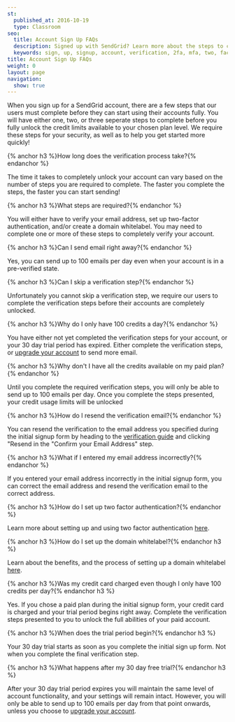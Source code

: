 ```yaml
---
st:
  published_at: 2016-10-19
  type: Classroom
seo:
  title: Account Sign Up FAQs
  description: Signed up with SendGrid? Learn more about the steps to complete first...
  keywords: sign, up, signup, account, verification, 2fa, mfa, two, factor, authentication, auth, getting, started, paid, credits, unlock, verify, 100
title: Account Sign Up FAQs
weight: 0
layout: page
navigation:
  show: true
---
```


When you sign up for a SendGrid account, there are a few steps that our users must complete before they can start using their accounts fully. You will have either one, two, or three seperate steps to complete before you fully unlock the credit limits available to your chosen plan level. We require these steps for your security, as well as to help you get started more quickly! 


{% anchor h3 %}How long does the verification process take?{% endanchor %}

The time it takes to completely unlock your account can vary based on the number of steps you are required to complete. The faster you complete the steps, the faster you can start sending! 

{% anchor h3 %}What steps are required?{% endanchor %}

You will either have to verify your email address, set up two-factor authentication, and/or create a domain whitelabel. You may need to complete one or more of these steps to completely verify your account.

{% anchor h3 %}Can I send email right away?{% endanchor %}

Yes, you can send up to 100 emails per day even when your account is in a pre-verified state. 

{% anchor h3 %}Can I skip a verification step?{% endanchor %} 

Unfortunately you cannot skip a verification step, we require our users to complete the verification steps before their accounts are completely unlocked. 

{% anchor h3 %}Why do I only have 100 credits a day?{% endanchor %} 

You have either not yet completed the verification steps for your account, or your 30 day trial period has expired. Either complete the verification steps, or [upgrade your account](https://app.sendgrid.com/settings/billing) to send more email.

{% anchor h3 %}Why don't I have all the credits available on my paid plan?{% endanchor %}

Until you complete the required verification steps, you will only be able to send up to 100 emails per day. Once you complete the steps presented, your credit usage limits will be unlocked

{% anchor h3 %}How do I resend the verification email?{% endanchor %}

You can resend the verification to the email address you specified during the initial signup form by heading to the [verification guide](https://app.sendgrid.com/guide) and clicking "Resend in the "Confirm your Email Address" step.

{% anchor h3 %}What if I entered my email address incorrectly?{% endanchor %} 

If you entered your email address incorrectly in the initial signup form, you can correct the email address and resend the verification email to the correct address.

{% anchor h3 %}How do I set up two factor authentication?{% endanchor %} 

Learn more about setting up and using two factor authentication [here]({{root_url}}/User_Guide/Settings/two_factor_authentication.html). 

{% anchor h3 %}How do I set up the domain whitelabel?{% endanchor h3 %} 

Learn about the benefits, and the process of setting up a domain whitelabel [here]({{root_url}}/Classroom/Basics/Whitelabel/setup_domain_whitelabel.html).

{% anchor h3 %}Was my credit card charged even though I only have 100 credits per day?{% endanchor h3 %}

Yes. If you chose a paid plan during the initial signup form, your credit card is charged and your trial period begins right away. Complete the verification steps presented to you to unlock the full abilities of your paid account. 

{% anchor h3 %}When does the trial period begin?{% endanchor h3 %} 

Your 30 day trial starts as soon as you complete the initial sign up form. Not when you complete the final verification step.

{% anchor h3 %}What happens after my 30 day free trial?{% endanchor h3 %}

After your 30 day trial period expires you will maintain the same level of account functionality, and your settings will remain intact. However, you will only be able to send up to 100 emails per day from that point onwards, unless you choose to [upgrade your account](https://app.sendgrid.com/settings/billing). 
